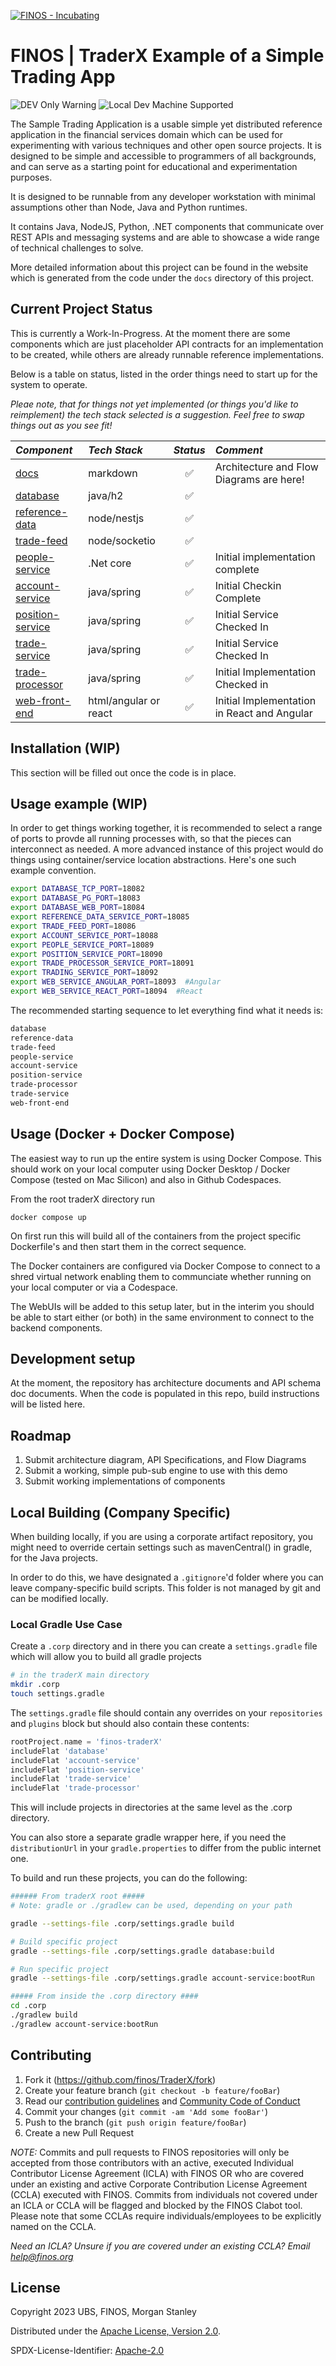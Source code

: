 [![FINOS - Incubating](https://cdn.jsdelivr.net/gh/finos/contrib-toolbox@master/images/badge-incubating.svg)](https://finosfoundation.atlassian.net/wiki/display/FINOS/Incubating)

# FINOS | TraderX Example of a Simple Trading App

![DEV Only Warning](https://badgen.net/badge/warning/not-for-production/red) ![Local Dev Machine Supported](http://badgen.net/badge/local-dev/supported/green)

The Sample Trading Application is a usable simple yet distributed reference application
in the financial services domain which can be used for experimenting with various
techniques and other open source projects.  It is designed to be simple and accessible
to programmers of all backgrounds, and can serve as a starting point for educational
and experimentation purposes.

It is designed to be runnable from any developer workstation with minimal assumptions
other than Node, Java and Python runtimes.

It contains Java, NodeJS, Python, .NET components that communicate over REST APIs and
messaging systems and are able to showcase a wide range of technical challenges to solve.

More detailed information about this project can be found in the website which is generated
from the code under the `docs` directory of this project.

## Current Project Status

This is currently a Work-In-Progress. At the moment there are some components which are just placeholder API contracts for an implementation to be created, while others are already runnable reference implementations.

Below is a table on status, listed in the order things need to start up for the system to operate.

*Pleae note, that for things not yet implemented (or things you'd like to reimplement) the tech stack selected is a suggestion. Feel free to swap things out as you see fit!*

| *Component* | *Tech Stack* | *Status* | *Comment* |
| :--- | :--- | :---: | :--- |
| [docs](docs) | markdown | :white_check_mark: | Architecture and Flow Diagrams are here! |
| [database](database) | java/h2 | :white_check_mark: | |
| [reference-data](reference-data) | node/nestjs | :white_check_mark: | |
| [trade-feed](trade-feed) | node/socketio | :white_check_mark: | |
| [people-service](people-service) | .Net core | :white_check_mark:  | Initial implementation complete |
| [account-service](account-service) | java/spring | :white_check_mark: | Initial Checkin Complete |
| [position-service](position-service) | java/spring | :white_check_mark: | Initial Service Checked In |
| [trade-service](trade-service) | java/spring | :white_check_mark: | Initial Service Checked In |
| [trade-processor](trade-processor) | java/spring | :white_check_mark:  | Initial Implementation Checked in |
| [web-front-end](web-front-end) | html/angular or react | :white_check_mark: | Initial Implementation in React and Angular |

## Installation (WIP)

This section will be filled out once the code is in place.

## Usage example (WIP)

In order to get things working together, it is recommended to select a range of ports to provde all running processes with, so that the pieces can interconnect as needed.  A more advanced instance of this project would do things using container/service location abstractions.  Here's one such example convention.

```bash
export DATABASE_TCP_PORT=18082
export DATABASE_PG_PORT=18083
export DATABASE_WEB_PORT=18084
export REFERENCE_DATA_SERVICE_PORT=18085
export TRADE_FEED_PORT=18086
export ACCOUNT_SERVICE_PORT=18088
export PEOPLE_SERVICE_PORT=18089
export POSITION_SERVICE_PORT=18090
export TRADE_PROCESSOR_SERVICE_PORT=18091
export TRADING_SERVICE_PORT=18092
export WEB_SERVICE_ANGULAR_PORT=18093  #Angular
export WEB_SERVICE_REACT_PORT=18094  #React
```

The recommended starting sequence to let everything find what it needs is:

```bash
database
reference-data
trade-feed
people-service
account-service
position-service
trade-processor
trade-service
web-front-end
```

## Usage (Docker + Docker Compose)

The easiest way to run up the entire system is using Docker Compose. This should work on your local computer using Docker Desktop / Docker Compose (tested on Mac Silicon) and also in Github Codespaces.

From the root traderX directory run
```
docker compose up
```
On first run this will build all of the containers from the project specific Dockerfile's and then start them in the correct sequence.

The Docker containers are configured via Docker Compose to connect to a shred virtual network enabling them to communciate whether running on your local computer or via a Codespace.

The WebUIs will be added to this setup later, but in the interim you should be able to start either (or both) in the same environment to connect to the backend components.
## Development setup

At the moment, the repository has architecture documents and API schema doc documents.  When the code is populated in this repo, build instructions will be listed here.

## Roadmap

1. Submit architecture diagram, API Specifications, and Flow Diagrams
2. Submit a working, simple pub-sub engine to use with this demo
3. Submit working implementations of components

## Local Building (Company Specific)

When building locally, if you are using a corporate artifact repository, you might need to override certain settings such as mavenCentral() in gradle, for the Java projects.

In order to do this, we have designated a `.gitignore`'d folder where you can leave company-specific build scripts. This folder is not managed by git and can be modified locally.

### Local Gradle Use Case

Create a `.corp` directory and in there you can create a `settings.gradle` file which will allow you to build all gradle projects

```sh
# in the traderX main directory
mkdir .corp
touch settings.gradle
```

The `settings.gradle` file should contain any overrides on your `repositories` and `plugins` block but should also contain these contents:

```groovy
rootProject.name = 'finos-traderX'
includeFlat 'database'
includeFlat 'account-service'
includeFlat 'position-service'
includeFlat 'trade-service'
includeFlat 'trade-processor'
```

This will include projects in directories at the same level as the .corp directory.

You can also store a separate gradle wrapper here, if you need the `distributionUrl` in your `gradle.properties`  to differ from the public internet one.

To build and run these projects, you can do the following:

```sh
###### From traderX root #####
# Note: gradle or ./gradlew can be used, depending on your path

gradle --settings-file .corp/settings.gradle build

# Build specific project
gradle --settings-file .corp/settings.gradle database:build

# Run specific project
gradle --settings-file .corp/settings.gradle account-service:bootRun

##### From inside the .corp directory ####
cd .corp
./gradlew build
./gradlew account-service:bootRun
```

## Contributing

1. Fork it (<https://github.com/finos/TraderX/fork>)
2. Create your feature branch (`git checkout -b feature/fooBar`)
3. Read our [contribution guidelines](.github/CONTRIBUTING.md) and [Community Code of Conduct](https://www.finos.org/code-of-conduct)
4. Commit your changes (`git commit -am 'Add some fooBar'`)
5. Push to the branch (`git push origin feature/fooBar`)
6. Create a new Pull Request

*NOTE:* Commits and pull requests to FINOS repositories will only be accepted from those contributors with an active, executed Individual Contributor License Agreement (ICLA) with FINOS OR who are covered under an existing and active Corporate Contribution License Agreement (CCLA) executed with FINOS. Commits from individuals not covered under an ICLA or CCLA will be flagged and blocked by the FINOS Clabot tool. Please note that some CCLAs require individuals/employees to be explicitly named on the CCLA.

*Need an ICLA? Unsure if you are covered under an existing CCLA? Email [help@finos.org](mailto:help@finos.org)*

## License

Copyright 2023 UBS, FINOS, Morgan Stanley

Distributed under the [Apache License, Version 2.0](http://www.apache.org/licenses/LICENSE-2.0).

SPDX-License-Identifier: [Apache-2.0](https://spdx.org/licenses/Apache-2.0)
